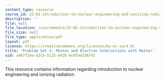```yaml
---
content_type: resource
course_id: 22-01-introduction-to-nuclear-engineering-and-ionizing-radiation-fall-2015
description: ''
file: null
file_location: /coursemedia/22-01-introduction-to-nuclear-engineering-and-ionizing-radiation-fall-2015/a467f24ab2cb5125842b6c07ae236f42_MIT22_01F15_ps5.pdf
file_size: null
file_type: application/pdf
layout: pdf
license: https://creativecommons.org/licenses/by-nc-sa/4.0/
title: 'Problem Set 5: Photon and Electron Interactions with Matter'
uid: a467f24a-b2cb-5125-842b-6c07ae236f42
---
```

This resource contains information regarding introduction to nuclear engineering and ionizing radiation.